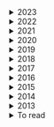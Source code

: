 <details><summary>  2023 </summary>

1. [How to avoid machine learning pitfalls: guide for academic researchers](https://arxiv.org/pdf/2108.02497.pdf)
2. [Should You Mask 15% in Masked Language Modeling?](https://arxiv.org/pdf/2202.08005.pdf) 10 Feb 2023
3. [The NLP Task Effectiveness of Long-Range Transformers](https://arxiv.org/pdf/2202.07856.pdf)  11 Feb 2023
4. [Learning Better Masking for Better Language Model Pre-training](https://arxiv.org/pdf/2208.10806.pdf) 25 May 2023
5. [LONGNET: Scaling Transformers to 1,000,000,000 Tokens](https://arxiv.org/pdf/2307.02486.pdf)  19 Jul 2023
6. [Exploring the Limits of Transfer Learning with a Unified Text-to-Text Transformer](https://arxiv.org/pdf/1910.10683.pdf) 9 Sep 2023
7. [RoFormer: Enhanced Transformer with Rotary Position Embedding](https://arxiv.org/pdf/2104.09864.pdf)  8 Nov 2023

</details>

<details><summary>  2022 </summary>

1. [Exploring Neural Models for Query-Focused Summarization](https://arxiv.org/pdf/2112.07637.pdf)   26 Apr 2022
2. [EXT5: TOWARDS EXTREME MULTI-TASK SCALING FOR TRANSFER LEARNING](https://arxiv.org/pdf/2111.10952.pdf)   29 Jan 2022
3. [cosFormer: Rethinking Softmax in Attention](https://arxiv.org/pdf/2202.08791.pdf) 17  Feb 2022
4. [The Efficiency Misnomer](https://arxiv.org/pdf/2110.12894.pdf)  6 Mar 2022  
5. [HIBRIDS: Attention with Hierarchical Biases for Structure-aware Long Document Summarization](https://arxiv.org/pdf/2203.10741.pdf)  21 Mar 2022
6. [On the Intrinsic and Extrinsic Fairness Evaluation Metrics for Contextualized Language Representations](https://arxiv.org/pdf/2203.13928.pdf)  25 March 2022
7. [Position Information in Transformers:An Overview](https://watermark.silverchair.com/coli_a_00445.pdf?token=AQECAHi208BE49Ooan9kkhW_Ercy7Dm3ZL_9Cf3qfKAc485ysgAAAzswggM3BgkqhkiG9w0BBwagggMoMIIDJAIBADCCAx0GCSqGSIb3DQEHATAeBglghkgBZQMEAS4wEQQMiF2pW3jmgMl_l_omAgEQgIIC7luPtILVeDT3W-cICJMGu285No_ZhMuCD6cytZDXtmJ9Zs188Vawlndp7-DDl2HpQeIV4ZtOEwLoSouGeRMqeZMbEqWD4yWRqivJWcQ6qtdWUTpNKyjsQtysX8x-wWU1GaNuh8PkKVXy7w4rZunjHkJTk7sSJ06kDwaGW-I8c8-cxf9gUcRhlCUJ-U8aCflPjW1W-wm8bTD9mndtg5vwHbTMpqvuzuoQ7aJBjgxXAJ6GE08RMP1wNGBmRvT_C3LkZnyBPBx1Xc7g0IeTMrVStOzpEdkJFGsZnj2X_8DyLm1mfrrwnNaY9FgRrYy0JMjYTCjIgnvuxuermAhoenRU0cISkaUm5wXxqUx6Qcen8Au1YT3sK-_uBIWrJdArhETEErtgvzkYLgsqyDs9V6wOBeFIFucodAbgZIcRu4CtUqPj82hqG-n9QxRsLVqCx76QIfzt53am20cwjZSpf4aef58Zv-d1XVhf0ON8O0CWZ8kZem5mlibAqaEebX5bzqipMfPL8Qt0BfyYYOvTXWT7ba6r4hl7UN246bAMVhIs1odMpJSnC8jbRk-_CeOawumwVVxYojp4hwjAhAa3wh8WsTGKG2QzlAbboHc5teZwrQqLXPuFM4pgU7IaeycgY5EQv_Qv4rJuByBZpuIekUIJbMgMhhu7ogr8qd9tYw-eEa-qab1KoXJaAktP1NzxExLfx55BJYuYMUy36Cv1kh2gJxfIHqHO4PI2UIBUUqu2WXDZpOVAKgEtuXKvNnxxJiUOx6T2aAHap1uAmDpn-D6OPcnMO_ttF8XHM9MX--F9NUxeVOo6o6gUni_MY_Ox0AGYk2Gg3efgrwjmgAAcvKlMIT9ka4Tu8BN_P5Gi-2LTi3CEdaBAHM1TFU_tr7H4XBTkXR2Zylk1bgS2xidTrUDOTJF1jqHwvNLOyGqADDr0tK_CFrODh74Fvrimy--oxwlvbbgI3NIuGABmw8XhExqmtzlJAzDwVqCgiqkuFx4xOg)  30 Mrch 2022
8. [LongT5: Efficient Text-To-Text Transformer for Long Sequences](https://arxiv.org/pdf/2112.07916.pdf)  3 May 2022
9. [Semantic Self-Segmentation for Abstractive Summarization of Long Documents in Low-Resource Regimes](https://www.semanticscholar.org/paper/Semantic-Self-Segmentation-for-Abstractive-of-Long-Moro-Ragazzi/4eb45f33446018175e266738be22f4d830ed697e)  28 June 2022
10. [An Empirical Survey on Long Document Summarization:Datasets, Models and Metrics](https://arxiv.org/pdf/2207.00939.pdf)  3 Jul 2022
11. [BLONDE: An Automatic Evaluation Metric for Document-level Machine Translation](https://arxiv.org/pdf/2103.11878.pdf) 5 jul 2022
12. [Scaling Laws vs Model Architectures:How does Inductive Bias Influence Scaling?](https://arxiv.org/pdf/2207.10551.pdf)  21 july 2022
13. [A Survey of Controllable Text Generation using Transformer-based Pre-trained Language Models](https://arxiv.org/pdf/2201.05337.pdf) 24 Aug 2023
14. [inearizing Transformer with Key-Value Memory Bank](https://arxiv.org/pdf/2203.12644.pdf)  13 Oct 2022
15. [STAR-Transformer: A Spatio-temporal Cross Attention Transformer for Human Action Recognition](https://arxiv.org/pdf/2210.07503.pdf)  14 Oct 2022
16. [Processing Long Legal Documents with Pre-trained Transformers: Modding LegalBERT and Longformer](https://aclanthology.org/2022.nllp-1.11.pdf)  2 November 2022
17. [Processing Long Legal Documents with Pre-trained Transformers:Modding LegalBERT and Longformer](https://arxiv.org/pdf/2211.00974.pdf) 10 Nov 2022
18. [RETHINKING ATTENTION WITH PERFORMERS](https://arxiv.org/pdf/2009.14794.pdf)   19 Nov 2022
19. [Transformer Language Models without Positional Encodings Still Learn Positional Information](https://arxiv.org/pdf/2203.16634.pdf) 5 Dec 2022
20. [CTRLsum: Towards Generic Controllable Text Summarization](https://aclanthology.org/2022.emnlp-main.396/) December 7-11, 2022
21. [A Length-Extrapolatable Transformer](https://arxiv.org/pdf/2212.10554.pdf)  20 Dec 2022
22. [Efficient Long-Text Understanding with Short-Text Models](https://arxiv.org/pdf/2208.00748.pdf) 27 Dec 2022

    
</details>

<details><summary>  2021 </summary>

1. [Big Bird: Transformers for Longer Sequences](https://arxiv.org/pdf/2007.14062.pdf) 8 Jan 2021
2. [Leveraging Passage Retrieval with Generative Models for Open Domain Question Answering](https://arxiv.org/pdf/2007.01282.pdf)  3 Feb 2021
3. [Efficient Attentions for Long Document Summarization](https://arxiv.org/pdf/2104.02112.pdf)   11 Apr 2021
4. [READTWICE: Reading Very Large Documents with Memories](https://arxiv.org/pdf/2105.04241.pdf)  11 May 2021
5. [Synthesizer: Rethinking Self-Attention for Transformer Models](https://arxiv.org/pdf/2005.00743.pdf) 24 May 2021
6. [Long-Span Summarization via Local Attention and Content Selection](https://arxiv.org/pdf/2105.03801.pdf)   29 May 2021
7. [Controllable Abstractive Dialogue Summarization with Sketch Supervision](https://arxiv.org/abs/2105.14064)  3 Jun 2021
8. [Poolingformer: Long document modeling with pooling attention](https://arxiv.org/pdf/2105.04371.pdf)  24 Oct 2022
4. [Switch transformers: Scaling to trillion parameter models with simple and efficient sparsity](https://arxiv.org/pdf/2101.03961.pdf)  ArXiv  11 January 2021
7. [Hierarchical Learning for Generation with Long Source Sequences](https://arxiv.org/pdf/2104.07545.pdf)  Published 15 April 2021
8. [Long-Span Summarization via Local Attention and Content Selection](https://arxiv.org/pdf/2105.03801.pdf)  8 May 2021
9. [HIBERT: Document Level Pre-training of Hierarchical Bidirectional Transformers for Document Summarization](https://arxiv.org/pdf/1905.06566.pdf) 16 May 2019
10. [Sliding Selector Network with Dynamic Memory for Extractive Summarization of Long Documents](https://aclanthology.org/2021.naacl-main.470.pdf) 
11. [Charformer: Fast character transformers via gradient-based subword tokenization](https://arxiv.org/pdf/2106.12672.pdf)  Published 23 June 2021
12. [Perceiver IO: A General Architecture for Structured Inputs & Outputs](https://arxiv.org/pdf/2107.14795.pdf)  30 July 2021
13. [Video Paragraph Captioning as a Text Summarization Task](https://aclanthology.org/2021.acl-short.9.pdf)  August 1–6, 2021
14. [CDLM: Cross-Document Language Modeling](https://arxiv.org/pdf/2101.00406.pdf)  2 Sep 2021
15. [Do Transformer Modifications Transfer Across Implementations and Applications?](https://arxiv.org/pdf/2102.11972.pdf)  10 Sep 2021 
16. [SHAPE: Shifted Absolute Position Embedding for Transformers](https://arxiv.org/pdf/2109.05644.pdf)   13 Sep 2021
17. [NB-MLM: Efficient Domain Adaptation of Masked Language Models for Sentiment Analysis](https://aclanthology.org/2021.emnlp-main.717.pdf)   November 7–11, 2021
16. [Sparse is Enough in Scaling Transformers](https://arxiv.org/pdf/2111.12763.pdf)  24 Nov 2021
17. [Memory transformer with hierarchical attention for long document processing](https://ieeexplore.ieee.org/document/9681776)  25 November 2021
18. [ GLaM: Efficient scaling of language models with mixtureof-experts. ](https://arxiv.org/pdf/2112.06905.pdf)   13 December 2021
   
    
</details> 
    

<details><summary>  2020 </summary>
    
1. [Reformer: The Efficient Transformer](https://arxiv.org/pdf/2001.04451.pdf)  Published 13 January 2020 , publishe on arive 18 Feb 2020
2. [SpanBERT: Improving Pre-training by Representing and Predicting Spans](https://arxiv.org/pdf/1907.10529.pdf)  18 Jan 2020
3. [Sparse sinkhorn attention](https://arxiv.org/pdf/2002.11296.pdf)    26 February 2020
4. [Efficient Content-Based Sparse Attention with Routing Transformers](https://arxiv.org/pdf/2003.05997.pdf)  12 March 2020
5. [Learning to Encode Position for Transformer with Continuous Dynamical Mode](https://arxiv.org/pdf/2003.09229.pdf)  13 Mar 2020
6. [Leveraging Pre-trained Checkpoints for Sequence Generation Tasks](https://arxiv.org/pdf/1907.12461.pdf) 16 April 2020
7. [ETC: Encoding Long and Structured Inputs in Transformers](https://aclanthology.org/2020.emnlp-main.19.pdf)  17 April 2020
8. [From Standard Summarization to New Tasks and Beyond: Summarization with Manifold Information](https://arxiv.org/pdf/2005.04684.pdf) 10 May 2020
9. [XLNet: Generalized Autoregressive Pretraining for Language Understanding](https://arxiv.org/pdf/1906.08237.pdf)  2 Jan 2020 
10. [SpanBERT: Improving Pre-training by Representing and Predicting Spans](https://arxiv.org/pdf/1907.10529.pdf)  8 Jan 2020
11. [Funnel-transformer: Filtering out sequential redundancy for efficient language processing](https://arxiv.org/pdf/2006.03236.pdf) Published  5 June 2020
12. [GMAT: Global Memory Augmentation for Transformers](https://arxiv.org/pdf/2006.03274.pdf)  5 Jun 2020
13. [Masked Language Modeling for Proteins via Linearly Scalable Long-Context Transformers](https://arxiv.org/pdf/2006.03555.pdf)  Published 5 June 2020
14. [Linformer: Self-Attention with Linear Complexity](https://arxiv.org/pdf/2006.04768.pdf)  14 Jun 2020
15. [SEAL: Segment-wise Extractive-Abstractive Long-form Text Summarization](https://arxiv.org/pdf/2006.10213.pdf)  18 Jun 2020
16. [Transformers are RNNs: Fast autoregressive transformers with linear attention.](https://arxiv.org/pdf/2006.16236.pdf)    29 June 2020
17. [GShard: Scaling Giant Models with Conditional Computation and Automatic Sharding](https://arxiv.org/pdf/2006.16668.pdf)  30 June 2020
18. [Do Transformers Need Deep Long-Range Memory?](https://arxiv.org/pdf/2007.03356.pdf)  7 July 20207 July 2020
19. [PEGASUS: Pre-training with Extracted Gap-sentences for Abstractive Summarization](https://arxiv.org/pdf/1912.08777.pdf) 10 Jul 2020
20. [Transformers are RNNs: Fast Autoregressive Transformers with Linear Attention](https://arxiv.org/pdf/2006.16236.pdf) 31 Aug 2020
21. [A Divide-and-Conquer Approach to the Summarization of Long Documents](https://arxiv.org/pdf/2004.06190.pdf)    23 Sep 2020  
22. [RETHINKING ATTENTION WITH PERFORMERS](https://arxiv.org/pdf/2009.14794.pdf) 30 sep_2020
23. [Masked Language Modeling for Proteins via Linearly Scalable Long-Context Transformers](https://arxiv.org/pdf/2006.03555.pdf)   1 Oct 2020
24. [What Do Position Embeddings Learn? An Empirical Study of Pre-Trained Language Model Positional Encoding](https://arxiv.org/pdf/2010.04903.pdf)   10 Oct 2020
25. [Blockwise Self-Attention for Long Document Understanding](https://arxiv.org/pdf/1911.02972.pdf)  1 Nov 2020
26. [LONG RANGE ARENA: A BENCHMARK FOR EFFICIENT TRANSFORMERS](https://arxiv.org/pdf/2011.04006.pdf)   8 Nov 2020
27. [ETC: Encoding Long and Structured Inputs in Transformers](https://aclanthology.org/2020.emnlp-main.19.pdf)  November 16–20, 2020
28. [Longformer: The Long-Document Transformer](https://arxiv.org/pdf/2004.05150.pdf)  2 Dec 2020
29. [CTRLSUM: TOWARDS GENERIC CONTROLLABLE TEXT SUMMARIZATION](https://arxiv.org/pdf/2012.04281.pdf)   8 Dec 2020

    
</details>  

<details><summary>  2019 </summary>

1. [Analysis of Positional Encodings for Neural Machine Translation](https://www-i6.informatik.rwth-aachen.de/publications/download/1132/RosendahlJanTranVietAnhKhoaWangWeiyueNeyHermann--AnalysisofPositionalEncodingsforNeuralMachineTranslation--2019.pdf)   2019
2. [Language Models are Unsupervised Multitask Learners](https://gwern.net/doc/ai/nn/transformer/gpt/2019-radford.pdf)  2019
3. [CC-News-En: A Large English News Corpus](https://people.eng.unimelb.edu.au/ammoffat/abstracts/cikm20ccnews.pdf)  2019
4. [Representation Learning with Contrastive Predictive Coding](https://arxiv.org/pdf/1807.03748.pdf)     22 Jan 2019
5. [Cloze-driven Pretraining of Self-attention Networks](https://arxiv.org/pdf/1903.07785.pdf)     19 Mar 2019
6. [Generating long sequences with sparse transformers](https://arxiv.org/pdf/1904.10509.pdf)  Published 23 April 2019
7. [HIBERT: Document Level Pre-training of Hierarchical Bidirectional Transformers for Document Summarization](https://arxiv.org/pdf/1905.06566.pdf)   16 May 2019 
8. [Sample Efficient Text Summarization Using a Single Pre-Trained Transformer](https://arxiv.org/pdf/1905.08836.pdf)  21 May 2019
9. [BERT: Pre-training of Deep Bidirectional Transformers for Language Understanding](https://arxiv.org/pdf/1810.04805.pdf)  24 May 2019 
10. [Set Transformer: A Framework for Attention-based Permutation-Invariant Neural Networks](https://arxiv.org/pdf/1810.00825.pdf)  26 May 2019
11. [Transformer-XL: Attentive Language Models beyond a Fixed-Length Context](https://arxiv.org/pdf/1901.02860.pdf)  2 Jun 2019
12. [ERNIE: Enhanced Language Representation with Informative Entities](https://arxiv.org/pdf/1905.07129.pdf)   4 Jun 2019
13. [Large memory layers with product keys](https://arxiv.org/pdf/1907.05242.pdf)   10 July 2019
14. [RoBERTa: A Robustly Optimized BERT Pretraining Approach](https://arxiv.org/pdf/1907.11692.pdf)  26 Jul 2019
15. [Natural Questions: A Benchmark for Question Answering Research](https://aclanthology.org/Q19-1026.pdf)    1 August 2019
16. [Adaptive Attention Span in Transformers](https://arxiv.org/pdf/1905.07799.pdf)   8 Aug 2019
17. [Neural Text Summarization: A Critical Evaluation](https://arxiv.org/pdf/1908.08960.pdf)   23 Aug 2019
18. [Text Summarization with Pretrained Encoders](https://arxiv.org/pdf/1908.08345.pdf)  5 Sep 2019
19. [Generating Logical Forms from Graph Representations of Text and Entities](https://arxiv.org/pdf/1905.08407.pdf)  25 Sep 2019
20. [A Simple Method for Commonsense Reasoning](https://arxiv.org/pdf/1806.02847.pdf)    26 Sep 2019
21. [Evaluating the Factual Consistency of Abstractive Text Summarization](https://arxiv.org/pdf/1910.12840.pdf)       28 October 2019
22. [Text Summarization with Pretrained Encoders.](https://arxiv.org/pdf/1910.12840.pdf)   Published 28 October 2019
23. [Evaluating the Factual Consistency of Abstractive Text Summarization](https://arxiv.org/pdf/1910.12840.pdf)   28 Oct 2019
24. [BART: Denoising Sequence-to-Sequence Pre-training for Natural Language Generation, Translation, and Comprehension](https://arxiv.org/pdf/1910.13461.pdf)   29 Oct 2019
25. [SAMSum Corpus: A Human-annotated Dialogue Dataset for Abstractive Summarization](https://aclanthology.org/D19-5409.pdf)  4 Nov 2019
26. [Open Domain Web Keyphrase Extraction Beyond Language Modeling](https://arxiv.org/pdf/1911.02671.pdf)  6 Nov 2019
27. [COMPRESSIVE TRANSFORMERS FOR LONG-RANGE SEQUENCE MODELLING](https://arxiv.org/pdf/1911.05507.pdf)   13 Nov 2019  
    
</details>


<details><summary>  2018 </summary>

1. [Self-Attention with Relative Position Representations](https://arxiv.org/pdf/1803.02155.pdf)  12 Apr 2018
2. [Set Transformer: A Framework for Attention-based Permutation-Invariant Neural Networks](https://arxiv.org/pdf/1810.00825.pdf)   26 May 2019
3. [Generating Wikipedia by summarizing long sequences](https://arxiv.org/pdf/1801.10198.pdf)  30 Jan 2018
4. [NEWSROOM: A Dataset of 1.3 Million Summaries with Diverse Extractive Strategies](https://aclanthology.org/N18-1065.pdf)   June 1 - 6, 2018
5. [Constructing Datasets for Multi-hop Reading Comprehension Across Documents](https://arxiv.org/pdf/1710.06481.pdf)   11 Jun 2018
6. [HOTPOTQA: A Dataset for Diverse, Explainable Multi-hop Question Answering](https://arxiv.org/pdf/1809.09600.pdf)  25 Sep 2018
7. [Uncovering divergent linguistic information in word embeddings with lessons for intrinsic and extrinsic evaluation](https://aclanthology.org/K18-1028.pdf) October 31 - November 1, 2018
8. [MUSIC TRANSFORMER: GENERATING MUSIC WITH LONG-TERM STRUCTURE](https://arxiv.org/pdf/1809.04281.pdf)  12 Dec 2018 
9. 

    
</details> 

<details><summary>  2017 </summary>

1. [Get To The Point: Summarization with Pointer-Generator Networks](https://aclanthology.org/P17-1099.pdf)   Published 1 April 2017
2. [Attention Is All You Need](https://arxiv.org/pdf/1706.03762.pdf)     12 June 2017
3. [Convolutional Sequence to Sequence Learning](https://arxiv.org/pdf/1705.03122.pdf)     25 Jul 2017
    
</details> 

<details><summary>  2016 </summary>

4. [Learning-based single-document summarization with compression and anaphoricity constraints]()
    
</details> 

<details><summary>  2015 </summary>

5. 
    
</details> 

<details><summary>  2014 </summary>

6. 
    
</details> 

<details><summary>  2013 </summary>

7. 
    
</details> 

<details><summary>  To read </summary>

1. [Efficient Long-Text Understanding with Short-Text Models](https://direct.mit.edu/tacl/article/doi/10.1162/tacl_a_00547/115346/Efficient-Long-Text-Understanding-with-Short-Text)
2. [Simple Local Attentions Remain Competitive for Long-Context Tasks](https://arxiv.org/pdf/2112.07210.pdf) 4 May 2022
3. [Adapting Pretrained Text-to-Text Models for Long Text Sequences](https://arxiv.org/pdf/2209.10052.pdf)  16 Nov 2022
4. [Investigating Efficiently Extending Transformers Long Input Summarization](https://arxiv.org/pdf/2208.04347.pdf)  8 Aug 2022
5. [A Survey on Long Text Modeling with Transformers](https://arxiv.org/pdf/2302.14502.pdf)  28 Feb 2023
6. [How Far are We from Robust Long Abstractive Summarization?](https://arxiv.org/pdf/2210.16732.pdf)  30 Oct 2022
7. [ZeroSCROLLS: A Zero-Shot Benchmark for Long Text Understanding](https://arxiv.org/pdf/2305.14196.pdf) 23 May 2023
8. [In-context Autoencoder for Context Compression in a Large Language Model](https://arxiv.org/pdf/2307.06945.pdf)  13 Jul 2023
9. [Lost in the Middle: How Language Models Use Long Contexts](https://arxiv.org/pdf/2307.03172.pdf) 6 Jul 2023
10. [Position Information in Transformers:An Overview](https://arxiv.org/pdf/2102.11090.pdf)  9 Sep 2021
11. [mLongT5: A Multilingual and Efficient Text-To-Text Transformer for Longer Sequences](https://arxiv.org/pdf/2305.11129.pdf)  18 May 2023 
13. [Dynamic Masking Rate Schedules for MLM Pretraining](https://arxiv.org/pdf/2305.15096.pdf)
14. [RoBERTa: A Robustly Optimized BERT Pretraining Approach](https://arxiv.org/pdf/1907.11692.pdf) 26 Jul 2019
15. [Cross-Attention is All You Need:Adapting Pretrained Transformers for Machine Translation](https://aclanthology.org/2021.emnlp-main.132.pdf)
16. [Efficient Transformers: A Survey](https://arxiv.org/pdf/2009.06732.pdf)   4 Mar 2022
17. [PONET: POOLING NETWORK FOR EFFICIENT TOKEN MIXING IN LONG SEQUENCES](https://arxiv.org/pdf/2110.02442.pdf) 22 May 2023
18. [DEBERTAV3: IMPROVING DEBERTA USING ELECTRA-STYLE PRE-TRAINING WITH GRADIENTDISENTANGLED EMBEDDING SHARING](https://arxiv.org/pdf/2111.09543.pdf) 24 Mar 2023
19. [COLT5: Faster Long-Range Transformers with Conditional Computation](https://arxiv.org/pdf/2303.09752.pdf) 14 Apr 2023
20. [AWESOME: GPU Memory-constrained Long Document Summarization using Memory Mechanism and Global Salient Content](https://arxiv.org/pdf/2305.14806.pdf) 24 May 2023
21. [Adapting Language Models to Compress Contexts](https://arxiv.org/pdf/2305.14788.pdf) 24 May 2023
22. [Long-range Language Modeling with Self-retrieval](https://arxiv.org/pdf/2306.13421.pdf)  23 Jun 2023
23. [LONG RANGE ARENA: A BENCHMARK FOR EFFICIENTTRANSFORMERS](https://arxiv.org/pdf/2011.04006.pdf)  8 Nov 2020
24. [Block-State Transformer](https://arxiv.org/pdf/2306.09539.pdf)  15 Jun 2023
25. [Scaling Laws vs Model Architectures: How does Inductive Bias Influence Scaling?](https://arxiv.org/pdf/2207.10551.pdf)  21 Jul 2022
26. [Emergent Abilities of Large Language Models](https://arxiv.org/pdf/2206.07682.pdf)   26 Oct 2022
27. [ColBERT: Efficient and Effective Passage Search via Contextualized Late Interaction over BERT](https://arxiv.org/pdf/2004.12832.pdf) 4 Jun 2020
28. [An Experimental Study on Pretraining Transformers from Scratch for IR](https://arxiv.org/pdf/2301.10444.pdf)   25 Jan 2023
29. [In-context Autoencoder for Context Compression in a Large Language Model](https://arxiv.org/pdf/2307.06945.pdf) 13 Jul 2023
30. [Adapting Language Models to Compress Contexts](https://arxiv.org/pdf/2305.14788.pdf#cite.RMT)   24 May 2023
31. [Blockwise Compression of Transformer-based Models without Retraining](https://arxiv.org/pdf/2304.01483.pdf)  4 Apr 2023
32. [Hypoformer: Hybrid Decomposition Transformer for Edge-friendly Neural Machine Translation](https://aclanthology.org/2022.emnlp-main.475.pdf)
33. [Text Compression-aided Transformer Encoding](https://arxiv.org/pdf/2102.05951.pdf)   11 Feb 2021
34. [GROUPED SELF-ATTENTION MECHANISM FOR A MEMORY-EFFICIENT TRANSFORMER](https://arxiv.org/pdf/2210.00440.pdf) 6 Oct 2022
35. [Shortformer: Better Language Modeling Using Shorter Inputs](https://aclanthology.org/2021.acl-long.427.pdf)
36. [Shortformer: Better Language Modeling Using Shorter Inputs](https://aclanthology.org/2021.acl-long.427.pdf)  August 1–6, 2021. Facebook AI Research, 3Allen Institute for AI
37. [A Length-Extrapolatable Transformer](https://arxiv.org/pdf/2212.10554.pdf)    20 Dec 2022
38. [he Stack: 3 TB of permissively licensed source code](https://arxiv.org/pdf/2211.15533.pdf)        20 Nov 2022
39. [https://arxiv.org/pdf/2110.08207.pdf](MULTITASK PROMPTED TRAINING ENABLES ZERO-SHOT TASK GENERALIZATION)   17 March 2022
    
    
</details> 
